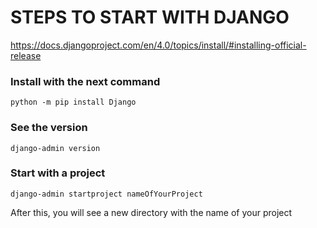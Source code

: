 # STEPS TO START WITH DJANGO


https://docs.djangoproject.com/en/4.0/topics/install/#installing-official-release

### Install with the next command 

```
python -m pip install Django
```

### See the version 
```
django-admin version
```
### Start with a project 

```
django-admin startproject nameOfYourProject
```
After this, you will see a new directory with the name of your 
project 

